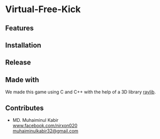 # Virtual-Free-Kick
## Features 
## Installation 
## Release 
## Made with
We made this game using C and C++ with the help of a 3D library [raylib](raylib.com).
## Contributes
- MD. Muhaiminul Kabir <br>
   www.facebook.com/nirxon020
   <br>
   muhaiminulkabir32@gmail.com 


